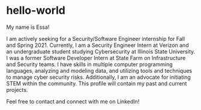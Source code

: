 # hello-world

My name is Essa! 

I am actively seeking for a Security/Software Engineer internship for Fall and Spring 2021. Currently, I am a Security Engineer Intern at Verizon and an undergraduate student studying Cybersecurity at Illinois State University. I was a former Software Developer Intern at State Farm on Infrastructure and Security teams. I have skills in multiple computer programming languages, analyzing and modeling data, and utilizing tools and techniques to manage cyber security risks. Additionally, I am an advocate for initiating STEM within the community. This profile will contain my past and current projects.

Feel free to contact and connect with me on LinkedIn!
